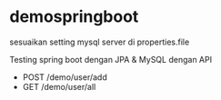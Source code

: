 # demospringboot

sesuaikan setting mysql server di properties.file

Testing spring boot dengan JPA & MySQL dengan API 

- POST /demo/user/add
- GET /demo/user/all


